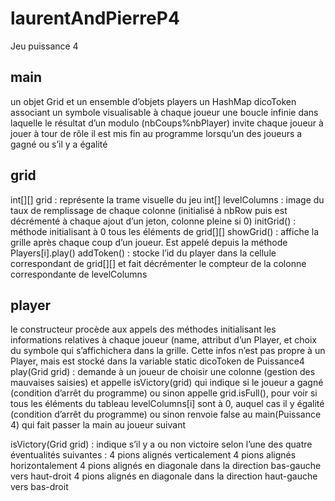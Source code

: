 # laurentAndPierreP4
Jeu puissance 4

## main
un objet Grid et un ensemble d’objets players
un HashMap dicoToken associant un symbole visualisable à chaque joueur
une boucle infinie dans laquelle le résultat d’un modulo (nbCoups%nbPlayer) invite chaque joueur à jouer à tour de rôle 
il est mis fin au programme lorsqu’un des joueurs a gagné ou s’il y a égalité

## grid
int[][] grid : représente la trame visuelle du jeu
int[] levelColumns  : image du taux de remplissage de chaque colonne (initialisé à nbRow puis est décrémenté à chaque ajout d’un jeton, colonne pleine si 0)
initGrid() : méthode initialisant à 0 tous les éléments de grid[][]
showGrid() : affiche la grille après chaque coup d’un joueur. Est appelé depuis la méthode Players[i].play()
addToken() : stocke l’id du player dans la cellule correspondant de grid[][] et fait décrémenter le compteur de la colonne correspondante de levelColumns 

## player
le constructeur procède aux appels des méthodes initialisant les informations relatives à chaque joueur (name, attribut d’un Player, et choix du symbole qui s’affichichera dans la grille. Cette infos n’est pas propre à un Player, mais est stocké dans la variable static dicoToken de Puissance4
play(Grid grid) : demande à un joueur de choisir une colonne (gestion des mauvaises saisies) et appelle 
isVictory(grid) qui indique si le joueur a gagné (condition d’arrêt du programme) ou sinon 
appelle grid.isFull(), pour voir si tous les éléments du tableau levelColumns[i] sont à 0, auquel cas il y égalité (condition d’arrêt du programme) ou sinon
renvoie false au main(Puissance 4) qui fait passer la main au joueur suivant

isVictory(Grid grid) : indique s’il y a ou non victoire selon l’une des quatre éventualités suivantes : 
4 pions alignés verticalement
4 pions alignés horizontalement
4 pions alignés en diagonale dans la direction bas-gauche vers haut-droit
4 pions alignés en diagonale dans la direction haut-gauche vers bas-droit

